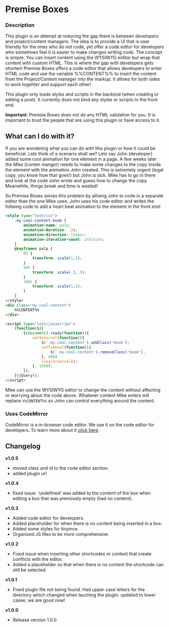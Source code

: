# Premise Boxes #

### Description

This plugin is an attempt at reducing the gap there is between developers and project/content managers. The idea is to provide a UI that is user friendly for the ones who do not code, yet offer a code editor for developers who sometimes feel it is easier to make changes writing code. The concept is simple: You can insert content using the WYSIWYG eiditor but wrap that content with custom HTML. This is where the gap with developers gets shorten! Premise Boxes offers a code editor that allows developers to enter HTML code and use the variable %%CONTENT%% to insert the content from the Project/Content manager into the markup. It allows for both sides to work togehter and support each other!

This plugin only loads styles and scripts in the backend (when creating or editing a post). It currently does not bind any styles or scripts to the front end.

**Important**: Premise Boxes does not do any HTML validation for you. It is important to trust the people that are using this plugin or have access to it.

## What can I do with it? ##

If you are wondering what you can do with this plugin or how it could be beneficial. Lets think of a scenario shall we? Lets say John (developer) added some cool animation for one element in a page. A few weeks later the Mike (conten manger) needs to make some changes to the copy inside the element with the animation John created. This is extremely urgent (legal copy, you know how that goes!) but John is sick. Mike has to go in there and look at the code John wrote and guess how to change the copy. Meanwhile, things break and time is wasted!

So Premise Boxes solves this problem by alliwng John to code in a separate editor than the one Mike uses. John uses his code editor and writes the follwing code to add a heart beat animation to the element in the front end:

```html
<style type="text/css">
	.my-cool-content.boom {
		animation-name: palp;
		animation-duration: .2s;
		animation-direction: linear;
		animation-iteration-count: infinite;
	}
	@keyframes palp {
		0% {
			transform: scale(1,1);
		}
		50% {
			transform: scale(.5,.5);
		}
		100% {
			transform: scale(1,1);
		}
	}
</style>
<div class="my-cool-content">
	%%CONTENT%%
</div>

<script type="text/javascript">
	(function($){
		$(document).ready(function(){
			setInterval(function(){
				$('.my-cool-content').addClass('boom');
				setTimeout(function(){
					$('.my-cool-content').removeClass('boom');
				}, 400)
				clearInterval();
			}, 1500);
		});
	}(jQuery));
</script>
```

Mike can use the WYSIWYG editor to change the content without affecting or worrying about the code above. Whatever content Mike enters will replace `%%CONTENT%%` so John can control everything around the content.

### Uses CodeMirror

CodeMirror is a in-browser code editor. We use it on the code editor for developers. To learn more about it [click here](http://codemirror.com/).

## Changelog

**v1.0.5**
* moved class and id to the code editor section.
* added plugin url

**v1.0.4**
* fixed issue: 'undefined' was added to the content of the box when editing a box that was previously empty (had no content).

**v1.0.3**
* Added code editor for developers.
* Added placeholder for when there is no content being inserted in a box.
* Added some styles for tinymce.
* Organized JS files to be more comprehensive.

**v1.0.2**
* Fixed issue when inserting other shortcodes or content that create conflicts with the editor.
* Added a placeholder so that when there is no content the shortcode can still be selected.

**v1.0.1**
* Fixed plugin file not being found. Had upper case letters for the directory which changed when lauching the plugin. updated to lower casee, we are good now!

**v1.0.0**
* Release version 1.0.0